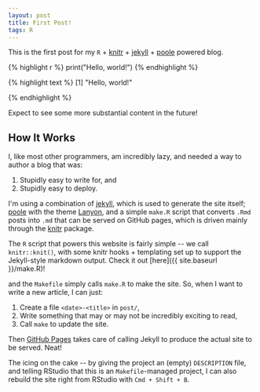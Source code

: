 ```yaml
---
layout: post
title: First Post!
tags: R
---
```


This is the first post for my `R` + [knitr](http://yihui.name/knitr/) +
[jekyll](http://jekyllrb.com/) + [poole](https://github.com/poole/poole)
powered blog.


{% highlight r %}
​print("Hello, world!")
{% endhighlight %}



{% highlight text %}
​[1] "Hello, world!"

{% endhighlight %}

Expect to see some more substantial content in the future!

## How It Works

I, like most other programmers, am incredibly lazy, and needed a way to author
a blog that was:

1. Stupidly easy to write for, and
2. Stupidly easy to deploy.

I'm using a combination of [jekyll](http://jekyllrb.com/), which is used to
generate the site itself; [poole](https://github.com/poole/poole) with the theme
[Lanyon](http://lanyon.getpoole.com/), and a simple `make.R` script that converts
`.Rmd` posts into `.md` that can be served on GitHub pages, which is driven
mainly through the [knitr](http://yihui.name/knitr/) package.

The `R` script that powers this website is fairly simple -- we call 
`knitr::knit()`, with some knitr hooks + templating set up to support the
Jekyll-style markdown output. Check it out [here]({{ site.baseurl }}/make.R)!

and the `Makefile` simply calls `make.R` to make the site. So, when I want to
write a new article, I can just:

1. Create a file `<date>-<title>` in `post/`,
2. Write something that may or may not be incredibly exciting to read,
3. Call `make` to update the site.

Then [GitHub Pages](https://pages.github.com/) takes care of calling Jekyll
to produce the actual site to be served. Neat!

The icing on the cake -- by giving the project an (empty) `DESCRIPTION` file,
and telling RStudio that this is an `Makefile`-managed project, I can also
rebuild the site right from RStudio with `Cmd + Shift + B`.
